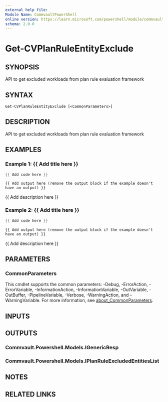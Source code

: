 ```yaml
---
external help file:
Module Name: CommvaultPowerShell
online version: https://learn.microsoft.com/powershell/module/commvaultpowershell/get-cvplanruleentityexclude
schema: 2.0.0
---
```


# Get-CVPlanRuleEntityExclude

## SYNOPSIS
API to get excluded workloads from plan rule evaluation framework

## SYNTAX

```
Get-CVPlanRuleEntityExclude [<CommonParameters>]
```

## DESCRIPTION
API to get excluded workloads from plan rule evaluation framework

## EXAMPLES

### Example 1: {{ Add title here }}
```powershell
{{ Add code here }}
```

```output
{{ Add output here (remove the output block if the example doesn't have an output) }}
```

{{ Add description here }}

### Example 2: {{ Add title here }}
```powershell
{{ Add code here }}
```

```output
{{ Add output here (remove the output block if the example doesn't have an output) }}
```

{{ Add description here }}

## PARAMETERS

### CommonParameters
This cmdlet supports the common parameters: -Debug, -ErrorAction, -ErrorVariable, -InformationAction, -InformationVariable, -OutVariable, -OutBuffer, -PipelineVariable, -Verbose, -WarningAction, and -WarningVariable. For more information, see [about_CommonParameters](http://go.microsoft.com/fwlink/?LinkID=113216).

## INPUTS

## OUTPUTS

### Commvault.Powershell.Models.IGenericResp

### Commvault.Powershell.Models.IPlanRuleExcludedEntitiesList

## NOTES

## RELATED LINKS

